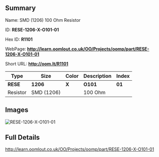 

## Summary
 
Name: SMD (1206) 100 Ohm Resistor

ID: __RESE-1206-X-O101-01__

Hex ID: __R1101__

WebPage: __http://learn.oomlout.co.uk/OO/Projects/oomp/part/RESE-1206-X-O101-01__

Short URL: __http://oom.lt/R1101__


| Type   | Size   | Color   | Description   | Index   |    
| ----- | ------   | ------   | -----   | ----   |    
| __RESE__   					| __1206__   					| __X__    						| __O101__    					| __01__ |    
| Resistor		| SMD (1206)	| 		| 100 Ohm	| 	|

## Images
![RESE-1206-X-O101-01](http://oomlout.com/oomp-gen/parts/RESE-1206-X-O101-01/RESE-1206-X-O101-01_420.jpg)

## Full Details

 http://learn.oomlout.co.uk/OO/Projects/oomp/part/RESE-1206-X-O101-01

